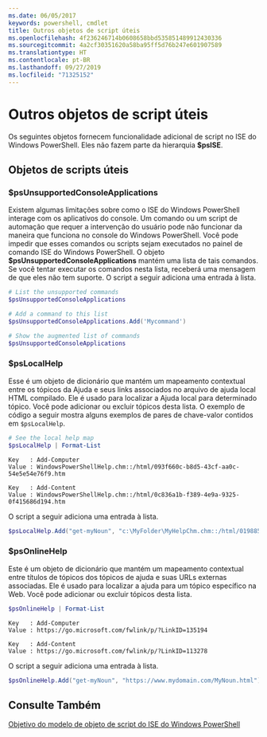 ```yaml
---
ms.date: 06/05/2017
keywords: powershell, cmdlet
title: Outros objetos de script úteis
ms.openlocfilehash: 4f236246714b0608658bbd535851489912430336
ms.sourcegitcommit: 4a2cf30351620a58ba95ff5d76b247e601907589
ms.translationtype: HT
ms.contentlocale: pt-BR
ms.lasthandoff: 09/27/2019
ms.locfileid: "71325152"
---
```

# <a name="other-useful-scripting-objects"></a>Outros objetos de script úteis

Os seguintes objetos fornecem funcionalidade adicional de script no ISE do Windows PowerShell. Eles não fazem parte da hierarquia **$psISE**.

## <a name="useful-scripting-objects"></a>Objetos de scripts úteis

### <a name="psunsupportedconsoleapplications"></a>$psUnsupportedConsoleApplications

Existem algumas limitações sobre como o ISE do Windows PowerShell interage com os aplicativos do console. Um comando ou um script de automação que requer a intervenção do usuário pode não funcionar da maneira que funciona no console do Windows PowerShell. Você pode impedir que esses comandos ou scripts sejam executados no painel de comando ISE do Windows PowerShell. O objeto **$psUnsupportedConsoleApplications** mantém uma lista de tais comandos. Se você tentar executar os comandos nesta lista, receberá uma mensagem de que eles não tem suporte. O script a seguir adiciona uma entrada à lista.

```powershell
# List the unsupported commands
$psUnsupportedConsoleApplications

# Add a command to this list
$psUnsupportedConsoleApplications.Add('Mycommand')

# Show the augmented list of commands
$psUnsupportedConsoleApplications
```

### <a name="pslocalhelp"></a>$psLocalHelp

Esse é um objeto de dicionário que mantém um mapeamento contextual entre os tópicos da Ajuda e seus links associados no arquivo de ajuda local HTML compilado. Ele é usado para localizar a Ajuda local para determinado tópico. Você pode adicionar ou excluir tópicos desta lista. O exemplo de código a seguir mostra alguns exemplos de pares de chave-valor contidos em `$psLocalHelp`.

```powershell
# See the local help map
$psLocalHelp | Format-List
```

```output
Key   : Add-Computer
Value : WindowsPowerShellHelp.chm::/html/093f660c-b8d5-43cf-aa0c-54e5e54e76f9.htm

Key   : Add-Content
Value : WindowsPowerShellHelp.chm::/html/0c836a1b-f389-4e9a-9325-0f415686d194.htm
```

O script a seguir adiciona uma entrada à lista.

```powershell
$psLocalHelp.Add("get-myNoun", "c:\MyFolder\MyHelpChm.chm::/html/0198854a-1298-57ae-aa0c-87b5e5a84712.htm")
```

### <a name="psonlinehelp"></a>$psOnlineHelp

Este é um objeto de dicionário que mantém um mapeamento contextual entre títulos de tópicos dos tópicos de ajuda e suas URLs externas associadas. Ele é usado para localizar a ajuda para um tópico específico na Web. Você pode adicionar ou excluir tópicos desta lista.

```powershell
$psOnlineHelp | Format-List
```

```output
Key   : Add-Computer
Value : https://go.microsoft.com/fwlink/p/?LinkID=135194

Key   : Add-Content
Value : https://go.microsoft.com/fwlink/p/?LinkID=113278
```

O script a seguir adiciona uma entrada à lista.

```powershell
$psOnlineHelp.Add("get-myNoun", "https://www.mydomain.com/MyNoun.html")
```

## <a name="see-also"></a>Consulte Também

[Objetivo do modelo de objeto de script do ISE do Windows PowerShell](../components/ise/object-model/Purpose-of-the-Windows-PowerShell-ISE-Scripting-Object-Model.md)
